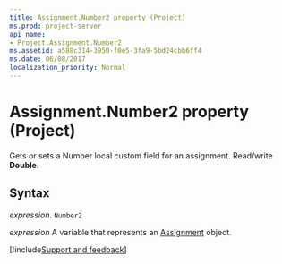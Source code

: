```yaml
---
title: Assignment.Number2 property (Project)
ms.prod: project-server
api_name:
- Project.Assignment.Number2
ms.assetid: a588c314-3950-f0e5-3fa9-5bd24cbb6ff4
ms.date: 06/08/2017
localization_priority: Normal
---
```



# Assignment.Number2 property (Project)

Gets or sets a Number local custom field for an assignment. Read/write  **Double**.


## Syntax

_expression_. `Number2`

_expression_ A variable that represents an [Assignment](./Project.Assignment.md) object.

[!include[Support and feedback](~/includes/feedback-boilerplate.md)]